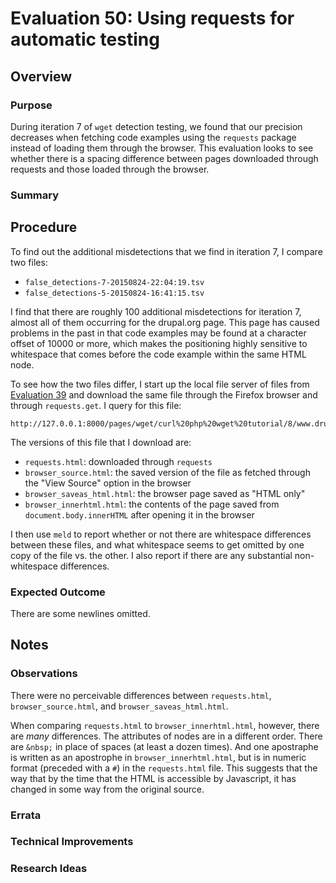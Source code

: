 # Evaluation 50: Using requests for automatic testing

## Overview

### Purpose

During iteration 7 of `wget` detection testing, we found that our precision decreases when fetching code examples using the `requests` package instead of loading them through the browser.  This evaluation looks to see whether there is a spacing difference between pages downloaded through requests and those loaded through the browser.

### Summary


## Procedure

To find out the additional misdetections that we find in iteration 7, I compare two files:

* `false_detections-7-20150824-22:04:19.tsv`
* `false_detections-5-20150824-16:41:15.tsv`

I find that there are roughly 100 additional misdetections for iteration 7, almost all of them occurring for the drupal.org page.  This page has caused problems in the past in that code examples may be found at a character offset of 10000 or more, which makes the positioning highly sensitive to whitespace that comes before the code example within the same HTML node.

To see how the two files differ, I start up the local file server of files from [Evaluation 39](../eval/eval39) and download the same file through the Firefox browser and through `requests.get`.  I query for this file:

    http://127.0.0.1:8000/pages/wget/curl%20php%20wget%20tutorial/8/www.drupal.org/node/23714.html

The versions of this file that I download are:

* `requests.html`: downloaded through `requests`
* `browser_source.html`: the saved version of the file as fetched through the "View Source" option in the browser
* `browser_saveas_html.html`: the browser page saved as "HTML only"
* `browser_innerhtml.html`: the contents of the page saved from `document.body.innerHTML` after opening it in the browser

I then use `meld` to report whether or not there are whitespace differences between these files, and what whitespace seems to get omitted by one copy of the file vs. the other.  I also report if there are any substantial non-whitespace differences.

### Expected Outcome

There are some newlines omitted.

## Notes

### Observations

There were no perceivable differences between `requests.html`, `browser_source.html`, and `browser_saveas_html.html`.

When comparing `requests.html` to `browser_innerhtml.html`, however, there are *many* differences.  The attributes of nodes are in a different order.  There are `&nbsp;` in place of spaces (at least a dozen times).  And one apostraphe is written as an apostrophe in `browser_innerhtml.html`, but is in numeric format (preceded with a `#`) in the `requests.html` file.  This suggests that the way that by the time that the HTML is accessible by Javascript, it has changed in some way from the original source.

### Errata

### Technical Improvements

### Research Ideas
 
